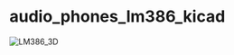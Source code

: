 # audio_phones_lm386_kicad

![LM386_3D](https://user-images.githubusercontent.com/17323815/72201405-ae11d680-3464-11ea-8f46-a21861224911.png)
